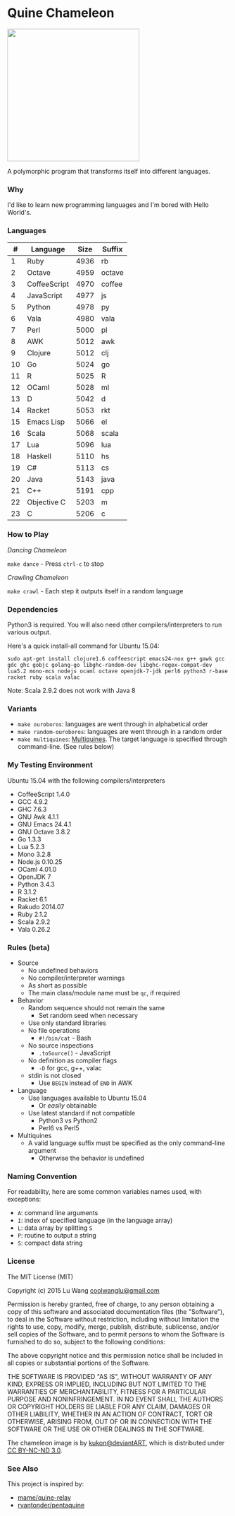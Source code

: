 # Quine Chameleon

<img src="http://fc06.deviantart.net/fs70/f/2012/250/6/3/chameleon_by_kukon-d5dunm8.jpg" width="300"></img>

A polymorphic program that transforms itself into different languages.

### Why

I'd like to learn new programming languages and I'm bored with Hello World's.

### Languages

<!--LANGUAGES-BEGIN-->
\# | Language | Size | Suffix
--- | --- | --- | ---
1 | Ruby | 4936 | rb
2 | Octave | 4959 | octave
3 | CoffeeScript | 4970 | coffee
4 | JavaScript | 4977 | js
5 | Python | 4978 | py
6 | Vala | 4980 | vala
7 | Perl | 5000 | pl
8 | AWK | 5012 | awk
9 | Clojure | 5012 | clj
10 | Go | 5024 | go
11 | R | 5025 | R
12 | OCaml | 5028 | ml
13 | D | 5042 | d
14 | Racket | 5053 | rkt
15 | Emacs Lisp | 5066 | el
16 | Scala | 5068 | scala
17 | Lua | 5096 | lua
18 | Haskell | 5110 | hs
19 | C# | 5113 | cs
20 | Java | 5143 | java
21 | C++ | 5191 | cpp
22 | Objective C | 5203 | m
23 | C | 5206 | c
<!--LANGUAGES-END-->

### How to Play

*Dancing Chameleon*

`make dance` - Press `ctrl-c` to stop 

*Crawling Chameleon*

`make crawl` - Each step it outputs itself in a random language

### Dependencies
 
Python3 is required. You will also need other compilers/interpreters to run various output.  

Here's a quick install-all command for Ubuntu 15.04:

`sudo apt-get install clojure1.6 coffeescript emacs24-nox g++ gawk gcc gdc ghc gobjc golang-go libghc-random-dev libghc-regex-compat-dev lua5.2 mono-mcs nodejs ocaml octave openjdk-7-jdk perl6 python3 r-base racket ruby scala valac`

Note: Scala 2.9.2 does not work with Java 8

### Variants 

- `make ouroboros`: languages are went through in alphabetical order
- `make random-ouroboros`: languages are went through in a random order
- `make multiquines`: [Multiquines](http://en.wikipedia.org/wiki/Quine_%28computing%29#Multiquines). The target language is specified through command-line. (See rules below)

### My Testing Environment

Ubuntu 15.04 with the following compilers/interpreters

- CoffeeScript 1.4.0
- GCC 4.9.2
- GHC 7.6.3
- GNU Awk 4.1.1
- GNU Emacs 24.4.1
- GNU Octave 3.8.2
- Go 1.3.3
- Lua 5.2.3
- Mono 3.2.8
- Node.js 0.10.25
- OCaml 4.01.0
- OpenJDK 7
- Python 3.4.3
- R 3.1.2
- Racket 6.1
- Rakudo 2014.07
- Ruby 2.1.2
- Scala 2.9.2
- Vala 0.26.2

### Rules (beta)

- Source
  - No undefined behaviors
  - No compiler/interpreter warnings
  - As short as possible
  - The main class/module name must be `qc`, if required
- Behavior 
  - Random sequence should not remain the same
    * Set random seed when necessary
  - Use only standard libraries
  - No file operations
    * `#!/bin/cat` - Bash
  - No source inspections
    * `.toSource()` - JavaScript
  - No definition as compiler flags
    * `-D` for gcc, g++, valac
  - stdin is not closed
    * Use `BEGIN` instead of `END` in AWK
- Language
  - Use languages available to Ubuntu 15.04 
    * Or _easily_ obtainable
  - Use latest standard if not compatible
    * Python3 vs Python2
    * Perl6 vs Perl5
- Multiquines
  - A valid language suffix must be specified as the only command-line argument
    * Otherwise the behavior is undefined

### Naming Convention

For readability, here are some common variables names used, with exceptions:

- `A`: command line arguments 
- `I`: index of specified language (in the language array)
- `L`: data array by splitting `S`
- `P`: routine to output a string
- `S`: compact data string

### License

The MIT License (MIT)

Copyright (c) 2015 Lu Wang <coolwanglu@gmail.com>

Permission is hereby granted, free of charge, to any person obtaining a copy of this software and associated documentation files (the "Software"), to deal in the Software without restriction, including without limitation the rights to use, copy, modify, merge, publish, distribute, sublicense, and/or sell copies of the Software, and to permit persons to whom the Software is furnished to do so, subject to the following conditions:

The above copyright notice and this permission notice shall be included in all copies or substantial portions of the Software.

THE SOFTWARE IS PROVIDED "AS IS", WITHOUT WARRANTY OF ANY KIND, EXPRESS OR IMPLIED, INCLUDING BUT NOT LIMITED TO THE WARRANTIES OF MERCHANTABILITY, FITNESS FOR A PARTICULAR PURPOSE AND NONINFRINGEMENT. IN NO EVENT SHALL THE AUTHORS OR COPYRIGHT HOLDERS BE LIABLE FOR ANY CLAIM, DAMAGES OR OTHER LIABILITY, WHETHER IN AN ACTION OF CONTRACT, TORT OR OTHERWISE, ARISING FROM, OUT OF OR IN CONNECTION WITH THE SOFTWARE OR THE USE OR OTHER DEALINGS IN THE SOFTWARE.

The chameleon image is by [kukon@deviantART](http://kukon.deviantart.com/art/Chameleon-325596176), which is distributed under [CC BY-NC-ND 3.0](http://creativecommons.org/licenses/by-nc-nd/3.0/).

### See Also

This project is inspired by:
- [mame/quine-relay](https://github.com/mame/quine-relay)
- [rvantonder/pentaquine](https://github.com/rvantonder/pentaquine)
